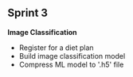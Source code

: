 ## Sprint 3

**Image Classification**  
- Register for a diet plan
- Build image classification model 
- Compress ML model to '.h5' file
